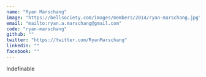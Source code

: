 ```yaml
---
name: "Ryan Marschang"
image: "https://bellsociety.com/images/members/2014/ryan-marschang.jpg"
email: "mailto:ryan.a.marschang@gmail.com"
code: "ryan-marschang"
github: ""
twitter: "https://twitter.com/RyanMarschang"
linkedin: ""
facebook: ""
---
```

Indefinable